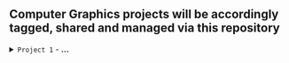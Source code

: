 ## **Computer Graphics projects will be accordingly tagged, shared and managed via this repository**

<details>
<summary><code>Project 1</code> - <b>...</b></summary>

- 
<details>
<summary><code>Project 2</code> - <b>...</b></summary>

- 
<details>
<summary><code>Chapter 3</code> - <b>Formula subtitutions/Sets of operators</b></summary>

- 
</details>